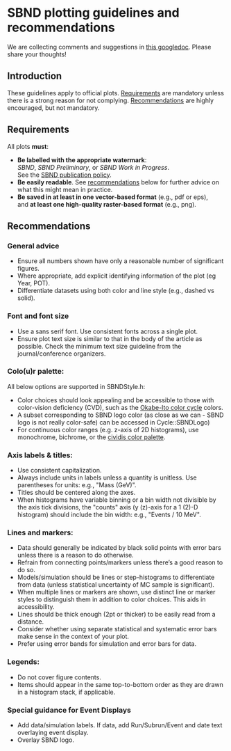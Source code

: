 # SBND plotting guidelines and recommendations

We are collecting comments and suggestions in [this googledoc](https://docs.google.com/document/d/1gxDuPT8zzrf3284mkZ_35KVOh_leFdQUiu6VjdEdUOw/edit?tab=t.0#heading=h.6osd0ywofj87).
Please share your thoughts! 

## Introduction

These guidelines apply to official plots.
[Requirements](#requirements) are mandatory unless there is a strong reason for not complying.
[Recommendations](#recommendations) are highly encouraged, but not mandatory.

## Requirements
All plots **must**:

- **Be labelled with the appropriate watermark**:     
  _SBND_, _SBND Preliminary_, or _SBND Work in Progress_.  
  See the [SBND publication policy](https://sbn-docdb.fnal.gov/cgi-bin/sso/ShowDocument?docid=1542).
- **Be easily readable**.
  See [recommendations](#recommendations) below for further advice on what this might mean in practice.
- **Be saved in at least in one vector-based format** (e.g., pdf or eps),  
  and **at least one high-quality raster-based format** (e.g., png).

## Recommendations

### General advice

- Ensure all numbers shown have only a reasonable number of significant figures.   
- Where appropriate, add explicit identifying information of the plot (eg Year, POT).
- Differentiate datasets using both color and line style (e.g., dashed vs solid).

### Font and font size

- Use a sans serif font. Use consistent fonts across a single plot.
- Ensure plot text size is similar to that in the body of the article as possible. Check the minimum text size guideline from the journal/conference organizers.

### Colo(u)r palette:
All below options are supported in SBNDStyle.h:

- Color choices should look appealing and be accessible to those with color-vision deficiency (CVD), such as the [Okabe-Ito color cycle](https://jfly.uni-koeln.de/color/) colors. 
- A subset corresponding to SBND logo color (as close as we can - SBND logo is not really color-safe) can be accessed in Cycle::SBNDLogo)
- For continuous color ranges (e.g. z-axis of 2D histograms), use monochrome, bichrome, or the [cividis color palette](https://journals.plos.org/plosone/article?id=10.1371/journal.pone.0199239).

### Axis labels & titles:

- Use consistent capitalization. 
- Always include units in labels unless a quantity is unitless. Use parentheses for units: e.g., "Mass (GeV)".
- Titles should be centered along the axes.
- When histograms have variable binning or a bin width not divisible by the axis tick divisions, the "counts" axis
  (y (z)-axis for a 1 (2)-D histogram) should include the bin width: e.g., "Events / 10 MeV". 

### Lines and markers:

- Data should generally be indicated by black solid points with error bars unless there is a reason to do otherwise.
- Refrain from connecting points/markers unless there’s a good reason to do so.
- Models/simulation should be lines or step-histograms to differentiate from data (unless statistical uncertainty of MC sample is significant).
- When multiple lines or markers are shown, use distinct line or marker styles to distinguish them in addition to color choices. This aids in accessibility. 
- Lines should be thick enough (2pt or thicker) to be easily read from a distance.
- Consider whether using separate statistical and systematic error bars make sense in the context of your plot.
- Prefer using error bands for simulation and error bars for data.

### Legends:

- Do not cover figure contents.
- Items should appear in the same top-to-bottom order as they are drawn in a histogram stack, if applicable.

### Special guidance for Event Displays
- Add data/simulation labels. If data, add Run/Subrun/Event and date text overlaying event display.
- Overlay SBND logo.
